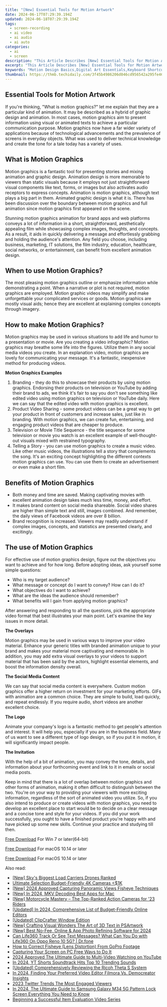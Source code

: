 ```yaml
---
title: "[New] Essential Tools for Motion Artwork"
date: 2024-06-17T07:29:39.194Z
updated: 2024-06-18T07:29:39.194Z
tags: 
  - screen-recording
  - ai video
  - ai audio
  - ai auto
categories: 
  - ai
  - screen
description: "This Article Describes [New] Essential Tools for Motion Artwork"
excerpt: "This Article Describes [New] Essential Tools for Motion Artwork"
keywords: "Motion Design Basics,Digital Art Essentials,Keyboard Shortcuts (Motion),Animation Software Guide,Visual Effect Tips,Motion Graphics Tools,Animator's Toolkit"
thumbnail: https://thmb.techidaily.com/3f45b4986206d046cd956542a295fe465671e73b81f9c11e8f6862999203849a.jpg
---
```


## Essential Tools for Motion Artwork

If you're thinking, "What is motion graphics?" let me explain that they are a particular kind of animation. It may be described as a hybrid of graphic design and animation. In most cases, motion graphics aim to present information using visual or animated texts to achieve a particular communication purpose. Motion graphics now have a far wider variety of applications because of technological advancements and the prevalence of screens in everyday objects. What was used to deliver technical knowledge and create the tone for a tale today has a variety of uses.

## What is Motion Graphics

Motion graphics is a fantastic tool for presenting stories and mixing animation and graphic design. Animation design is more memorable to viewers than static visuals because it employs not just straightforward visual components like text, forms, or images but also activates audio receptors to express concepts. Animation is motion graphics, although text plays a big part in them. Animated graphic design is what it is. There has been discussion over the boundary between motion graphics and full animation since motion graphics first appeared on the scene.

Stunning motion graphics animation for brand apps and web platforms conveys a lot of information in a short, straightforward, aesthetically appealing film while showcasing complex images, thoughts, and concepts. As a result, it aids in quickly delivering a message and effortlessly grabbing and holding the audience's attention. Any field you choose, including business, marketing, IT solutions, the film industry, education, healthcare, social networks, or entertainment, can benefit from excellent animation design.

## When to use Motion Graphics?

The most pleasing motion graphics outline or emphasize information while demonstrating a point. When a narrative or plot is not required, motion graphics are employed. Motion graphic videos may simplify and make unforgettable your complicated services or goods. Motion graphics are mostly visual aids; hence they are excellent at explaining complex concepts through imagery.

## How to make Motion Graphics?

Motion graphics may be used in various situations to add life and humor to a presentation or movie. Are you creating a video infographic? Motion graphics may breathe some life into the figures. Utilize them in any social media videos you create. In an explanation video, motion graphics are lovely for communicating your message. It's a fantastic, inexpensive method for producing videos.

**Motion Graphics Examples**

1. Branding \- they do this to showcase their products by using motion graphics. Endorsing their products on television or YouTube by adding their brand to ads, we think it's fair to say you don't see something like edited video using motion graphics on television or YouTube daily. Here we can say that the edited video with motion graphics is excellent.
2. Product Video Sharing \- some product videos can be a great way to get your product in front of customers and increase sales, just like in branding. With motion graphics, we can create fun, entertaining, and engaging product videos that are cheaper to produce.
3. Television or Movie Title Sequence \- the title sequence for some television or movie you watch is an excellent example of well-thought-out visuals mixed with restrained typography.
4. Telling a Story \- you can use motion graphics to create a music video. Like other music videos, the illustrations tell a story that complements the song. It's an exciting concept highlighting the different contexts motion graphics can use. You can use them to create an advertisement or even make a short film.

## Benefits of Motion Graphics

* Both money and time are saved. Making captivating movies with excellent animation design takes much less time, money, and effort.
* It makes brand content on social media shareable. Social video shares are higher than simple text and still, images combined. And remember, the daily views of Facebook videos are over 8 billion.
* Brand recognition is increased. Viewers may readily understand if complex images, concepts, and statistics are presented clearly, and excitingly.

## The use of Motion Graphics

For effective use of motion graphics design, figure out the objectives you want to achieve and for how long. Before adopting ideas, ask yourself some simple questions:

* Who is my target audience?
* What message or concept do I want to convey? How can I do it?
* What objectives do I want to achieve?
* What are the ideas the audience should remember?
* What benefits will I gain from applying motion graphics?

After answering and responding to all the questions, pick the appropriate video format that best illustrates your main point. Let's examine the key issues in more detail.

**The Overlays**

Motion graphics may be used in various ways to improve your video material. Enhance your generic titles with branded animation unique to your brand and makes your material more captivating and memorable. In addition, you may add extra visual overlays to your videos to support material that has been said by the actors, highlight essential elements, and boost the information density overall.

**The Social Media Content**

We can say that social media content is everywhere. Custom motion graphics offer a higher return on investment for your marketing efforts. GIFs with animation are a common choice. They are simple to build, load quickly, and repeat endlessly. If you require audio, short videos are another excellent choice.

**The Logo**

Animate your company's logo is a fantastic method to get people's attention and interest. It will help you, especially if you are in the business field. Many of us want to see a different type of logo design, so if you put it in motion, it will significantly impact people.

**The Invitation**

With the help of a bit of animation, you may convey the tone, details, and information about your forthcoming event and link to it in emails or social media posts.

Keep in mind that there is a lot of overlap between motion graphics and other forms of animation, making it often difficult to distinguish between the two. You're on your way to providing your viewers with more exciting information, regardless of the sort of animated video you utilize. So, if you also intend to produce or create videos with motion graphics, you need to develop an excellent place to start would be to decide on a clear message and a concise tone and style for your videos. If you did your work successfully, you ought to have a finished product you're happy with and have picked up some new skills. Continue your practice and studying till then.

[Free Download](https://tools.techidaily.com/wondershare/filmora/download/) For Win 7 or later(64-bit)

[Free Download](https://tools.techidaily.com/wondershare/filmora/download/) For macOS 10.14 or later

[Free Download](https://tools.techidaily.com/wondershare/filmora/download/) For macOS 10.14 or later

<ins class="adsbygoogle"
     style="display:block"
     data-ad-format="autorelaxed"
     data-ad-client="ca-pub-7571918770474297"
     data-ad-slot="1223367746"></ins>

<ins class="adsbygoogle"
     style="display:block"
     data-ad-format="autorelaxed"
     data-ad-client="ca-pub-7571918770474297"
     data-ad-slot="1223367746"></ins>



<ins class="adsbygoogle"
     style="display:block"
     data-ad-client="ca-pub-7571918770474297"
     data-ad-slot="8358498916"
     data-ad-format="auto"
     data-full-width-responsive="true"></ins>


<span class="atpl-alsoreadstyle">Also read:</span>
<div><ul>
<li><a href="https://fox-access.techidaily.com/new-skys-biggest-load-carriers-drones-ranked/"><u>[New] Sky's Biggest Load Carriers  Drones Ranked</u></a></li>
<li><a href="https://fox-access.techidaily.com/ultimate-selection-budget-friendly-4k-cameras-(1k/"><u>Ultimate Selection  Budget-Friendly 4K Cameras <$1K</u></a></li>
<li><a href="https://fox-access.techidaily.com/new-2024-approved-capturing-panoramic-views-fisheye-techniques/"><u>[New] 2024 Approved  Capturing Panoramic Views  Fisheye Techniques</u></a></li>
<li><a href="https://fox-access.techidaily.com/new-in-2024-mkv-decoding-best-apps-for-mac/"><u>[New] In 2024, MKV Decoding  Best Apps for Mac</u></a></li>
<li><a href="https://fox-access.techidaily.com/new-motorcycle-mastery-the-top-ranked-action-cameras-for-23-riders/"><u>[New] Motorcycle Mastery – The Top-Ranked Action Cameras for '23 Riders</u></a></li>
<li><a href="https://fox-access.techidaily.com/updated-in-2024-comprehensive-list-of-budget-friendly-online-editors/"><u>[Updated] In 2024, Comprehensive List of Budget-Friendly Online Editors</u></a></li>
<li><a href="https://fox-access.techidaily.com/updated-clipcrafter-window-edition/"><u>[Updated] ClipCrafter Window Edition</u></a></li>
<li><a href="https://fox-access.techidaily.com/new-crafting-visual-wonders-the-art-of-3d-text-in-psartwork/"><u>[New] Crafting Visual Wonders  The Art of 3D Text in PSArtwork</u></a></li>
<li><a href="https://fox-access.techidaily.com/new-best-no-fee-online-and-app-photo-refining-software-for-2024/"><u>[New] Best No-Fee, Online & App Photo Refining Software for 2024</u></a></li>
<li><a href="https://fake-location.techidaily.com/can-life360-track-or-see-text-messages-what-can-you-do-with-life360-on-oppo-reno-10-5g-drfone-by-drfone-virtual-android/"><u>Can Life360 Track Or See Text Messages? What Can You Do with Life360 On Oppo Reno 10 5G? | Dr.fone</u></a></li>
<li><a href="https://extra-tips.techidaily.com/how-to-correct-fisheye-lens-distortion-from-gopro-footage/"><u>How to Correct Fisheye (Lens Distortion) From GoPro Footage</u></a></li>
<li><a href="https://visual-screen-recording.techidaily.com/capturing-your-screen-on-pc-free-ways-to-do-it/"><u>Capturing Your Screen on PC  Free Ways to Do It</u></a></li>
<li><a href="https://youtube-stream.techidaily.com/2024-approved-the-ultimate-guide-to-multi-video-watching-on-youtube/"><u>2024 Approved  The Ultimate Guide to Multi-Video Watching on YouTube</u></a></li>
<li><a href="https://facebook-video-footage.techidaily.com/in-2024-yt-shorts-soundtrack-hits-top-10-trending-sounds/"><u>In 2024, YT Shorts Soundtrack Hits  Top 10 Trending Sounds</u></a></li>
<li><a href="https://extra-tips.techidaily.com/updated-comprehensively-reviewing-the-ricoh-theta-s-system/"><u>[Updated] Comprehensively Reviewing the Ricoh Theta S System</u></a></li>
<li><a href="https://screen-capture.techidaily.com/in-2024-finding-your-preferred-video-editor-filmora-vs-democreator-insights/"><u>In 2024, Finding Your Preferred Video Editor  Filmora Vs. Democreator Insights</u></a></li>
<li><a href="https://twitter-videos.techidaily.com/2023-twitter-trends-the-most-engaged-viewers/"><u>2023 Twitter Trends  The Most Engaged Viewers</u></a></li>
<li><a href="https://android-unlock.techidaily.com/in-2024-the-ultimate-guide-to-samsung-galaxy-m34-5g-pattern-lock-screen-everything-you-need-to-know-by-drfone-android/"><u>In 2024, The Ultimate Guide to Samsung Galaxy M34 5G Pattern Lock Screen Everything You Need to Know</u></a></li>
<li><a href="https://extra-resources.techidaily.com/beginning-a-successful-item-evaluation-video-series/"><u>Beginning a Successful Item Evaluation Video Series</u></a></li>
</ul></div>
